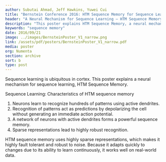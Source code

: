 ```yaml
---
author: Subutai Ahmad, Jeff Hawkins, Yuwei Cui
title: "Bernstein Conference 2016: HTM Sequence Memory for Sequence Learning"
header: "A Neural Mechanism for Sequence Learning – HTM Sequence Memory"
description: "This poster explains HTM Sequence Memory, a neural mechanism for sequence learning, which is ubiquitous in the cortex and has the following characteristics: 1) neurons learn to recognize patterns; 2) pattern recognition acts as predictions; 3) a neuron network forms a sequence memory, and 4) sparse presentations lead to robust recognition."
keywords: "sequence memory"
date: 2016/09/21
image: ../images/BernsteinPoster_V1_narrow.png
link: /assets/pdf/posters/BernsteinPoster_V1_narrow.pdf
media: poster
org: Numenta
section: archive
sort: b
type: post
---
```


Sequence learning is ubiquitous in cortex. This poster explains a neural mechanism for sequence learning, HTM Sequence Memory.

Sequence Learning: Characteristics of HTM sequence memory

1. Neurons learn to recognize hundreds of patterns using active dendrites.
2. Recognition of patterns act as predictions by depolarizing the cell without generating an immediate
action potential.
3. A network of neurons with active dendrites forms a powerful sequence memory.
4. Sparse representations lead to highly robust recognition.

HTM sequence memory uses highly sparse representations, which makes it highly fault tolerant and robust to noise. Because it adapts quickly to changes due to its ability to learn continuously, it works well on real-world data.
